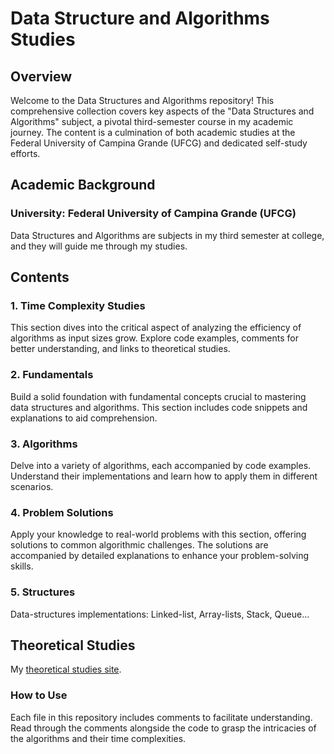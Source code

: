 # Data Structure and Algorithms Studies

## Overview
Welcome to the Data Structures and Algorithms repository! This comprehensive collection covers key aspects of the "Data Structures and Algorithms" subject, a pivotal third-semester course in my academic journey. The content is a culmination of both academic studies at the Federal University of Campina Grande (UFCG) and dedicated self-study efforts.

## Academic Background
### University: Federal University of Campina Grande (UFCG)
Data Structures and Algorithms are subjects in my third semester at college, and they will guide me through my studies.

## Contents
### 1. Time Complexity Studies
This section dives into the critical aspect of analyzing the efficiency of algorithms as input sizes grow. Explore code examples, comments for better understanding, and links to theoretical studies.

### 2. Fundamentals
Build a solid foundation with fundamental concepts crucial to mastering data structures and algorithms. This section includes code snippets and explanations to aid comprehension.

### 3. Algorithms
Delve into a variety of algorithms, each accompanied by code examples. Understand their implementations and learn how to apply them in different scenarios.

### 4. Problem Solutions
Apply your knowledge to real-world problems with this section, offering solutions to common algorithmic challenges. The solutions are accompanied by detailed explanations to enhance your problem-solving skills.

### 5. Structures
Data-structures implementations: Linked-list, Array-lists, Stack, Queue...

## Theoretical Studies
My [theoretical studies site](https://axelvaz.notion.site/Data-Structure-and-Algorithms-8122b0223a6440aba987dfa2b530ffec?pvs=4).

### How to Use
Each file in this repository includes comments to facilitate understanding. Read through the comments alongside the code to grasp the intricacies of the algorithms and their time complexities.
